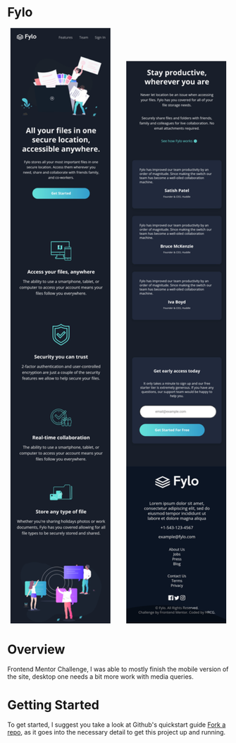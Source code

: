 # Fylo

<p align="center">
  <img alt="Light" src="./images/fylo.png" width="45%">
&nbsp; &nbsp; &nbsp; &nbsp;
  <img alt="Dark" src="./images/fylo2.png" width="45%">
</p>

# Overview

Frontend Mentor Challenge, I was able to mostly finish the mobile version of the site, desktop one needs a bit more work with media queries.

# Getting Started

To get started, I suggest you take a look at Github's quickstart guide [Fork a repo](https://docs.github.com/en/get-started/quickstart/fork-a-repo), as it goes into the necessary detail to get this project up and running.
